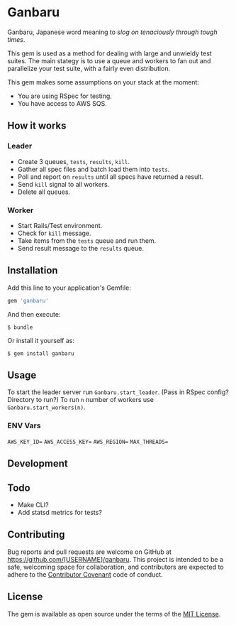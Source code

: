 # Ganbaru

Ganbaru, Japanese word meaning to _slog on tenaciously through tough times_.

This gem is used as a method for dealing with large and unwieldy test suites. The main stategy is to use a queue and workers to fan out and parallelize your test suite, with a fairly even distribution.

This gem makes some assumptions on your stack at the moment:

- You are using RSpec for testing.
- You have access to AWS SQS.

## How it works
### Leader

- Create 3 queues, `tests`, `results`, `kill`.
- Gather all spec files and batch load them into `tests`.
- Poll and report on `results` until all specs have returned a result.
- Send `kill` signal to all workers.
- Delete all queues.

### Worker

- Start Rails/Test environment.
- Check for `kill` message.
- Take items from the `tests` queue and run them.
- Send result message to the `results` queue.

## Installation

Add this line to your application's Gemfile:

```ruby
gem 'ganbaru'
```

And then execute:

    $ bundle

Or install it yourself as:

    $ gem install ganbaru

## Usage

To start the leader server run `Ganbaru.start_leader`. (Pass in RSpec config? Directory to run?)
To run `n` number of workers use `Ganbaru.start_workers(n)`.

### ENV Vars

`AWS_KEY_ID=`
`AWS_ACCESS_KEY=`
`AWS_REGION=`
`MAX_THREADS=`

## Development


## Todo

- Make CLI?
- Add statsd metrics for tests?

## Contributing

Bug reports and pull requests are welcome on GitHub at https://github.com/[USERNAME]/ganbaru. This project is intended to be a safe, welcoming space for collaboration, and contributors are expected to adhere to the [Contributor Covenant](http://contributor-covenant.org) code of conduct.


## License

The gem is available as open source under the terms of the [MIT License](http://opensource.org/licenses/MIT).

